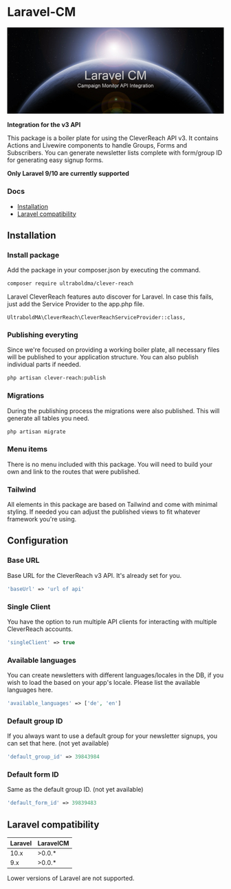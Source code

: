 # Laravel-CM

![Laravel CleverReach](img/laravel-cm.png)

**Integration for the v3 API**

This package is a boiler plate for using the CleverReach API v3.
It contains Actions and Livewire components to handle Groups, Forms and
Subscribers. You can generate newsletter lists complete with form/group ID
for generating easy signup forms.

**Only Laravel 9/10 are currently supported**

### Docs

- [Installation](#installation)
- [Laravel compatibility](#laravel-compatibility)

## Installation

### Install package

Add the package in your composer.json by executing the command.

```bash
composer require ultraboldma/clever-reach
```

Laravel CleverReach features auto discover for Laravel. In case this fails, just add the
Service Provider to the app.php file.

```
UltraboldMA\CleverReach\CleverReachServiceProvider::class,
```

### Publishing everyting

Since we're focused on providing a working boiler plate, all necessary files will be
published to your application structure. You can also publish individual parts if needed.

```bash
php artisan clever-reach:publish
```

### Migrations

During the publishing process the migrations were also published.
This will generate all tables you need.

```bash
php artisan migrate
```

### Menu items

There is no menu included with this package. You will need to build your own and
link to the routes that were published.

### Tailwind

All elements in this package are based on Tailwind and come with minimal styling.
If needed you can adjust the published views to fit whatever framework you're using.

## Configuration

### Base URL

Base URL for the CleverReach v3 API. It's already set for you.

```php
'baseUrl' => 'url of api'
```

### Single Client

You have the option to run multiple API clients for interacting
with multiple CleverReach accounts.

```php
'singleClient' => true
```

### Available languages

You can create newsletters with different languages/locales in the DB,
if you wish to load the based on your app's locale. Please list the
available languages here.

```php
'available_languages' => ['de', 'en']
```

### Default group ID

If you always want to use a default group for your newsletter signups,
you can set that here. (not yet available)

```php
'default_group_id' => 39843984
```

### Default form ID

Same as the default group ID. (not yet available)

```php
'default_form_id' => 39839483
```

## Laravel compatibility

| Laravel | LaravelCM |
| :------ | :-------- |
| 10.x    | >0.0.\*   |
| 9.x     | >0.0.\*   |

Lower versions of Laravel are not supported.
